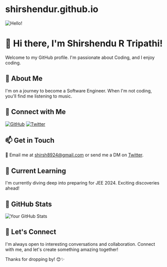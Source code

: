 # shirshendur.github.io
![Hello!](https://media.giphy.com/media/v1.Y2lkPTc5MGI3NjExYXdsd251cnk3Z3I3djJieDFsOGljNGc0c3NtMmxtMHV4Nm5ub25idSZlcD12MV9pbnRlcm5hbF9naWZfYnlfaWQmY3Q9Zw/qgQUggAC3Pfv687qPC/giphy.gif)
# 👋 Hi there, I'm Shirshendu R Tripathi!

Welcome to my GitHub profile. I'm passionate about Coding, and I enjoy coding. 

## 🌟 About Me

I'm on a journey to become a Software Engineer. When I'm not coding, you'll find me listening to music.

## 🔗 Connect with Me

[![GitHub](https://img.icons8.com/ios/50/000000/github.png)](https://github.com/ShirshenduR)
[![Twitter](https://img.icons8.com/ios/50/000000/twitter.png)](https://twitter.com/Shirshendu_R)

## 📫 Get in Touch

📧 Email me at [shirsh8924@gmail.com](mailto:shirsh8924@gmail.com) or send me a DM on [Twitter](https://twitter.com/Shirshendu_R).

## 🌱 Current Learning

I'm currently diving deep into preparing for JEE 2024. Exciting discoveries ahead!

## 🚀 GitHub Stats

![Your GitHub Stats](https://github-readme-stats.vercel.app/api?username=ShirshenduR&show_icons=true&theme=radical)

## 🤝 Let's Connect

I'm always open to interesting conversations and collaboration. Connect with me, and let's create something amazing together!

Thanks for dropping by! 😊✨
